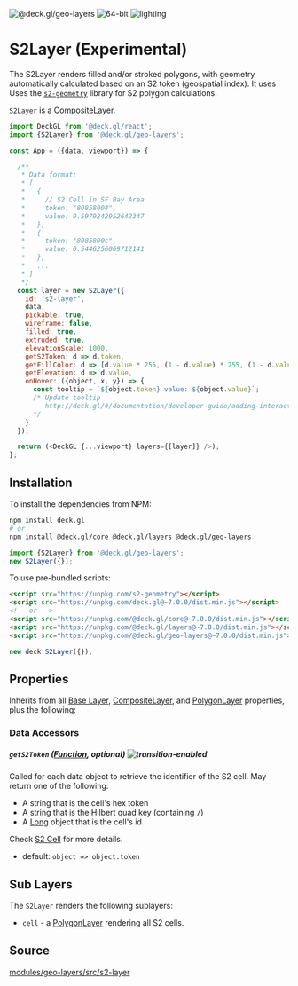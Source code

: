 <!-- INJECT:"S2LayerDemo" -->

<p class="badges">
  <img src="https://img.shields.io/badge/@deck.gl/geo--layers-lightgrey.svg?style=flat-square" alt="@deck.gl/geo-layers" />
  <img src="https://img.shields.io/badge/fp64-yes-blue.svg?style=flat-square" alt="64-bit" />
  <img src="https://img.shields.io/badge/lighting-yes-blue.svg?style=flat-square" alt="lighting" />
</p>

# S2Layer (Experimental)

The S2Layer renders filled and/or stroked polygons, with geometry automatically calculated based on an S2 token (geospatial index). It uses Uses the [`s2-geometry`](http://s2geometry.io/) library for S2 polygon calculations.

`S2Layer` is a [CompositeLayer](/docs/api-reference/composite-layer.md).

```js
import DeckGL from '@deck.gl/react';
import {S2Layer} from '@deck.gl/geo-layers';

const App = ({data, viewport}) => {

  /**
   * Data format:
   * [
   *   {
   *     // S2 Cell in SF Bay Area
   *     token: "80858004",
   *     value: 0.5979242952642347
   *   },
   *   {
   *     token: "8085800c",
   *     value: 0.5446256069712141
   *   },
   *   ...
   * ]
   */
  const layer = new S2Layer({
    id: 's2-layer',
    data,
    pickable: true,
    wireframe: false,
    filled: true,
    extruded: true,
    elevationScale: 1000,
    getS2Token: d => d.token,
    getFillColor: d => [d.value * 255, (1 - d.value) * 255, (1 - d.value) * 128],
    getElevation: d => d.value,
    onHover: ({object, x, y}) => {
      const tooltip = `${object.token} value: ${object.value}`;
      /* Update tooltip
         http://deck.gl/#/documentation/developer-guide/adding-interactivity?section=example-display-a-tooltip-for-hovered-object
      */
    }
  });

  return (<DeckGL {...viewport} layers={[layer]} />);
};
```


## Installation

To install the dependencies from NPM:

```bash
npm install deck.gl
# or
npm install @deck.gl/core @deck.gl/layers @deck.gl/geo-layers
```

```js
import {S2Layer} from '@deck.gl/geo-layers';
new S2Layer({});
```

To use pre-bundled scripts:

```html
<script src="https://unpkg.com/s2-geometry"></script>
<script src="https://unpkg.com/deck.gl@~7.0.0/dist.min.js"></script>
<!-- or -->
<script src="https://unpkg.com/@deck.gl/core@~7.0.0/dist.min.js"></script>
<script src="https://unpkg.com/@deck.gl/layers@~7.0.0/dist.min.js"></script>
<script src="https://unpkg.com/@deck.gl/geo-layers@~7.0.0/dist.min.js"></script>
```

```js
new deck.S2Layer({});
```


## Properties

Inherits from all [Base Layer](/docs/api-reference/layer.md), [CompositeLayer](/docs/api-reference/composite-layer.md), and [PolygonLayer](/docs/layers/polygon-layer.md) properties, plus the following:

### Data Accessors

##### `getS2Token` ([Function](/docs/developer-guide/using-layers.md#accessors), optional) ![transition-enabled](https://img.shields.io/badge/transition-enabled-green.svg?style=flat-square")

Called for each data object to retrieve the identifier of the S2 cell. May return one of the following:

- A string that is the cell's hex token
- A string that is the Hilbert quad key (containing `/`)
- A [Long](https://www.npmjs.com/package/long) object that is the cell's id

Check [S2 Cell](http://s2geometry.io/devguide/s2cell_hierarchy) for more details.

* default: `object => object.token`


## Sub Layers

The `S2Layer` renders the following sublayers:

* `cell` - a [PolygonLayer](/docs/layers/polygon-layer.md) rendering all S2 cells.


## Source

[modules/geo-layers/src/s2-layer](https://github.com/uber/deck.gl/tree/7.1-release/modules/geo-layers/src/s2-layer)


